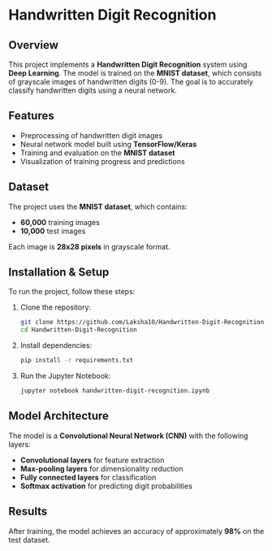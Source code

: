 # Handwritten Digit Recognition

## Overview
This project implements a **Handwritten Digit Recognition** system using **Deep Learning**. The model is trained on the **MNIST dataset**, which consists of grayscale images of handwritten digits (0-9). The goal is to accurately classify handwritten digits using a neural network.

## Features
- Preprocessing of handwritten digit images
- Neural network model built using **TensorFlow/Keras**
- Training and evaluation on the **MNIST dataset**
- Visualization of training progress and predictions

## Dataset
The project uses the **MNIST dataset**, which contains:
- **60,000** training images
- **10,000** test images

Each image is **28x28 pixels** in grayscale format.

## Installation & Setup
To run the project, follow these steps:

1. Clone the repository:
   ```bash
   git clone https://github.com/Laksha10/Handwritten-Digit-Recognition.git
   cd Handwritten-Digit-Recognition
   ```
2. Install dependencies:
   ```bash
   pip install -r requirements.txt
   ```
3. Run the Jupyter Notebook:
   ```bash
   jupyter notebook handwritten-digit-recognition.ipynb
   ```

## Model Architecture
The model is a **Convolutional Neural Network (CNN)** with the following layers:
- **Convolutional layers** for feature extraction
- **Max-pooling layers** for dimensionality reduction
- **Fully connected layers** for classification
- **Softmax activation** for predicting digit probabilities

## Results
After training, the model achieves an accuracy of approximately **98%** on the test dataset.


